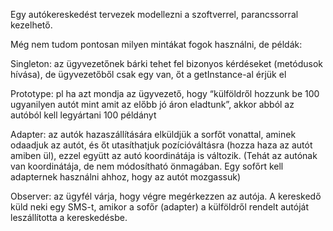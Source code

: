 Egy autókereskedést tervezek modellezni a szoftverrel, parancssorral kezelhető.

Még nem tudom pontosan milyen mintákat fogok használni, de példák:

Singleton: az ügyvezetőnek bárki tehet fel bizonyos kérdéseket (metódusok hívása), de ügyvezetőből csak egy van, őt a getInstance-al érjük el

Prototype: pl ha azt mondja az ügyvezető, hogy “külföldről hozzunk be 100 ugyanilyen autót mint amit az előbb jó áron eladtunk”, akkor abból az autóból kell legyártani 100 példányt

Adapter: az autók hazaszállítására elküldjük a sorfőt vonattal, aminek odaadjuk az autót, és őt utasíthatjuk pozícióváltásra (hozza haza az autót amiben ül), ezzel együtt az autó koordinátája is változik. (Tehát az autónak van koordinátája, de nem módosítható önmagában. Egy sofőrt kell adapternek használni ahhoz, hogy az autót mozgassuk)

Observer: az ügyfél várja, hogy végre megérkezzen az autója. A kereskedő küld neki egy SMS-t, amikor a sofőr (adapter) a külföldről rendelt autóját leszállította a kereskedésbe.
